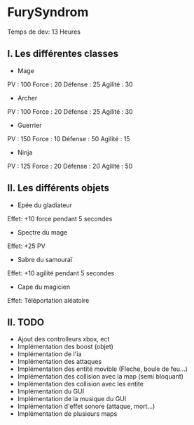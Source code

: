 # FurySyndrom

Temps de dev: 13 Heures

## I. Les différentes classes

- Mage

PV : 100
Force : 20
Défense :  25
Agilité : 30

- Archer

PV : 100
Force : 20
Défense : 25
Agilité : 30

- Guerrier

PV : 150
Force : 10
Défense : 50
Agilité : 15

- Ninja

PV : 125
Force : 20
Défense :  20
Agilité : 50

## II. Les différents objets

- Epée du gladiateur

Effet: +10 force pendant 5 secondes

- Spectre du mage

Effet: +25 PV

- Sabre du samouraï

Effet: +10 agilité pendant 5 secondes

- Cape du magicien

Effet: Téléportation aléatoire

## II. TODO

- Ajout des controlleurs xbox, ect
- Implémentation des boost (objet)
- Implémentation de l'ia
- Implémentation des attaques
- Implémentation des entité movible (Fleche, boule de feu...)
- Implémentation des collision avec la map (semi bloquant)
- Implémentation des collision avec les entite
- Implémentation du GUI
- Implémentation de la musique du GUI
- Implémentation d'effet sonore (attaque, mort...)
- Implémentation de plusieurs maps
